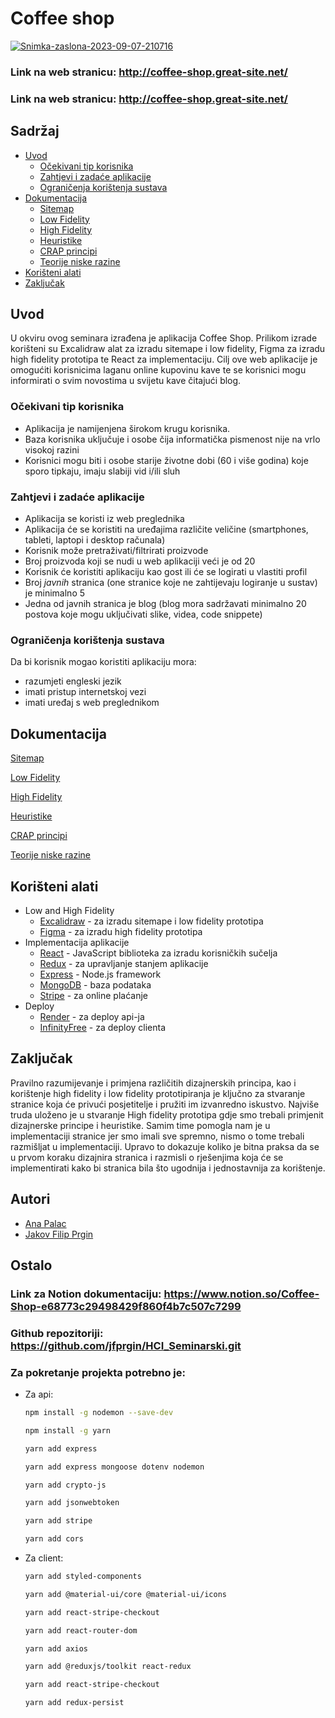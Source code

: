 # Coffee shop

<a href="https://ibb.co/54Dwxcd"><img src="https://i.ibb.co/fFRLG0b/Snimka-zaslona-2023-09-07-210716.png" alt="Snimka-zaslona-2023-09-07-210716" border="0" /></a>
### Link na web stranicu: http://coffee-shop.great-site.net/
### Link na web stranicu: http://coffee-shop.great-site.net/

## Sadržaj

- [Uvod](#uvod)
    - [Očekivani tip korisnika](#očekivani-tip-korisnika)
    - [Zahtjevi i zadaće aplikacije](#zahtjevi-i-zadaće-aplikacije)
    - [Ograničenja korištenja sustava](#ograničenja-korištenja-sustava)
- [Dokumentacija](#dokumentacija)
    - [Sitemap](https://www.notion.so/Sitemap-888a0aec2ee742d9bda76bbc2e7613e2?pvs=21)
    - [Low Fidelity](https://www.notion.so/Low-Fidelity-7464afc694074b2a97a6e15616ba9318?pvs=21)
    - [High Fidelity](https://www.notion.so/High-Fidelity-892bf7af3bff44b1bc3adf486b2e6ffb?pvs=21)
    - [Heuristike](https://www.notion.so/Heuristike-252e76313ef4444da417818caa5aa2fe?pvs=21)
    - [CRAP principi](https://www.notion.so/CRAP-principi-78d7e69b1e1d4a7db1efb808c4379e09?pvs=21)
    - [Teorije niske razine](https://www.notion.so/Teorije-niske-razine-2abb241450da47ee8aab2ac2281c3337?pvs=21)
- [Korišteni alati](#korišteni-alati)
- [Zaključak](#zaključak)

## Uvod

U okviru ovog seminara izrađena je aplikacija Coffee Shop. Prilikom izrade korišteni su Excalidraw alat za izradu sitemape i low fidelity, Figma za izradu high fidelity prototipa te React  za implementaciju. Cilj ove web aplikacije je omogućiti korisnicima laganu online kupovinu kave  te se korisnici mogu informirati o svim novostima u svijetu kave čitajući blog.

### Očekivani tip korisnika

- Aplikacija je namijenjena širokom krugu korisnika.
- Baza korisnika uključuje i osobe čija informatička pismenost nije na vrlo visokoj razini
- Korisnici mogu biti i osobe starije životne dobi (60 i više godina) koje sporo tipkaju, imaju slabiji vid i/ili sluh

### Zahtjevi i zadaće aplikacije

- Aplikacija se koristi iz web preglednika
- Aplikacija će se koristiti na uređajima različite veličine (smartphones, tableti, laptopi i desktop računala)
- Korisnik može pretraživati/filtrirati proizvode
- Broj proizvoda koji se nudi u web aplikaciji veći je od 20
- Korisnik će koristiti aplikaciju kao gost ili će se logirati u vlastiti profil
- Broj *javnih* stranica (one stranice koje ne zahtijevaju logiranje u sustav) je minimalno 5
- Jedna od javnih stranica je blog (blog mora sadržavati minimalno 20 postova koje mogu uključivati slike, videa, code snippete)

### Ograničenja korištenja sustava

Da bi korisnik mogao koristiti aplikaciju mora:

- razumjeti engleski jezik
- imati pristup internetskoj vezi
- imati uređaj s web preglednikom

## Dokumentacija

[Sitemap](https://www.notion.so/Sitemap-888a0aec2ee742d9bda76bbc2e7613e2?pvs=21)

[Low Fidelity](https://www.notion.so/Low-Fidelity-7464afc694074b2a97a6e15616ba9318?pvs=21)

[High Fidelity](https://www.notion.so/High-Fidelity-892bf7af3bff44b1bc3adf486b2e6ffb?pvs=21)

[Heuristike](https://www.notion.so/Heuristike-252e76313ef4444da417818caa5aa2fe?pvs=21)

[CRAP principi](https://www.notion.so/CRAP-principi-78d7e69b1e1d4a7db1efb808c4379e09?pvs=21)

[Teorije niske razine](https://www.notion.so/Teorije-niske-razine-2abb241450da47ee8aab2ac2281c3337?pvs=21)

## Korišteni alati
* Low and High Fidelity
    - [Excalidraw](https://excalidraw.com/) - za izradu sitemape i low fidelity prototipa
    - [Figma](https://www.figma.com/) - za izradu high fidelity prototipa
* Implementacija aplikacije
    - [React](https://reactjs.org/) - JavaScript biblioteka za izradu korisničkih sučelja
    - [Redux](https://redux.js.org/) - za upravljanje stanjem aplikacije
    - [Express](https://expressjs.com/) - Node.js framework
    - [MongoDB](https://www.mongodb.com/) - baza podataka
    - [Stripe](https://stripe.com/) - za online plaćanje
* Deploy
    - [Render](https://render.com/) - za deploy api-ja
    - [InfinityFree](https://infinityfree.net/) - za deploy clienta

## Zaključak

Pravilno razumijevanje i primjena različitih dizajnerskih principa, kao i korištenje high fidelity i low fidelity prototipiranja je ključno za stvaranje stranice koja će privući posjetitelje i pružiti im izvanredno iskustvo. Najviše truda uloženo je u stvaranje High fidelity prototipa gdje smo trebali primjenit dizajnerske principe i heuristike. Samim time pomogla nam je u implementaciji stranice jer smo imali sve spremno, nismo  o tome trebali razmišljat u implementaciji. Upravo to dokazuje koliko je bitna praksa da se u prvom koraku dizajnira stranica i razmisli o rješenjima koja će se implementirati  kako bi stranica bila što ugodnija i jednostavnija za korištenje.

## Autori

* [Ana Palac](https://github.com/apalac13)
* [Jakov Filip Prgin](https://github.com/jfprgin)


## Ostalo

### Link za Notion dokumentaciju: https://www.notion.so/Coffee-Shop-e68773c29498429f860f4b7c507c7299

### Github repozitoriji: https://github.com/jfprgin/HCI_Seminarski.git


### Za pokretanje projekta potrebno je:
* Za api:
    ```bash
    npm install -g nodemon --save-dev

    npm install -g yarn

    yarn add express

    yarn add express mongoose dotenv nodemon

    yarn add crypto-js

    yarn add jsonwebtoken

    yarn add stripe

    yarn add cors
    ```

* Za client:
    ```bash
    yarn add styled-components

    yarn add @material-ui/core @material-ui/icons

    yarn add react-stripe-checkout

    yarn add react-router-dom

    yarn add axios

    yarn add @reduxjs/toolkit react-redux

    yarn add react-stripe-checkout

    yarn add redux-persist
    ```
